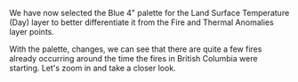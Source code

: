 <p>We have now selected the Blue 4" palette for the Land Surface Temperature (Day) layer to better differentiate it from the Fire and Thermal Anomalies layer points.</p>

<p>With the palette, changes, we can see that there are quite a few fires already occurring around the time the fires in British Columbia were starting. Let's zoom in and take a closer look.</p>
